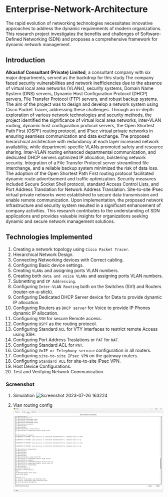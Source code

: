 # **Enterprise-Network-Architecture**
The rapid evolution of networking technologies necessitates innovative approaches to address the dynamic requirements of modern organizations. This research project investigates the benefits and challenges of Software-Defined Networking (SDN) and proposes a comprehensive framework for dynamic network management. 

## **Introduction**
**Alkashaf Consultant (Private) Limited**, a consultant company with six major departments, served as the backdrop for this study.The company faced security vulnerabilities and network inefficiencies due to the absence of virtual local area networks (VLANs), security systems, Domain Name System (DNS) servers, Dynamic Host Configuration Protocol (DHCP) servers, File Transfer Protocol (FTP) servers, and robust backup systems. The aim of the project was to design and develop a network system using Cisco Packet Tracer, addressing these challenges. Through an in-depth exploration of various network technologies and security methods, the project identified the significance of virtual local area networks, inter-VLAN routing, dynamic host configuration protocol servers, the Open Shortest Path First (OSPF) routing protocol, and IPsec virtual private networks in ensuring seamless communication and data exchange. The proposed hierarchical architecture with redundancy at each layer increased network availability, while department-specific VLANs promoted safety and resource sharing. Inter-VLAN routing enhanced departmental communication, and dedicated DHCP servers optimized IP allocation, bolstering network security.
Integration of a File Transfer Protocol server streamlined file interchange, and a reliable backup system minimized the risk of data loss. The adoption of the Open Shortest Path First routing protocol facilitated dynamic route advertisement and traffic optimization. Security measures included Secure Socket Shell protocol, standard Access Control Lists, and Port Address Translation for Network Address Translation. Site-to-site IPsec virtual private networks were established to secure data transmission and enable remote communication. Upon implementation, the proposed network infrastructure and security system resulted in a significant enhancement of company activities. This research contributes to the understanding of SDN applications and provides valuable insights for organizations seeking dynamic and secure network management solutions.

## **Technologies Implemented**
1. Creating a network topology using `Cisco Packet Tracer`.
2. Hierarchical Network Design.
3. Connecting Networking devices with Correct cabling.
4. Configuring Basic device settings.
5. Creating `VLANs` and assigning ports VLAN numbers.
6. Creating both `data and voice VLANs` and assigning ports VLAN numbers.
7. Subnetting and `IP Addressing`.
8. Configuring `Inter-VLAN Routing` both on the Switches (SVI) and Routers (router-on-a-stick).
9. Configuring Dedicated DHCP Server device for Data to provide dynamic IP allocation.
10. Configuring Routers as `DHCP server` for Voice to provide IP Phones dynamic IP allocation.
11. Configuring `SSH` for secure Remote access.
12. Configuring `OSPF` as the routing protocol.
13. Configuring Standard `ACL` for VTY interfaces to restrict remote Access using SSH.
14. Configuring Port Address Traslations or `PAT` for `NAT`.
15. Configuring Standard ACL for `PAT`.
16. Configuring `VoIP or Telephony service` configuration in all routers.
17. Configuring `site-to-site IPsec VPN` on the gateway routers.
18. Configuring `Standard ACL` for site-to-site IPsec VPN.
19. Host Device Configurations.
20. Test and Verifying Network Communication.





### Screenshot
1. Simulation
![Screenshot 2023-07-26 163224](https://github.com/nikunjk9/Enterprise_Network_Architecture/assets/140910919/faffeeb4-946d-4689-a093-6db0c7ed227b)

2. Vlan routing config
![VLAN CONFIG.png](https://github.com/nikunjk9/Enterprise_Network_Architecture/blob/master/Configuration-SW/VLAN%20CONFIG.png)
